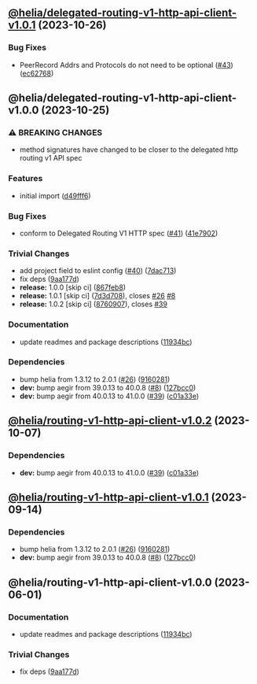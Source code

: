 ## [@helia/delegated-routing-v1-http-api-client-v1.0.1](https://github.com/ipfs/helia-delegated-routing-v1-http-api/compare/@helia/delegated-routing-v1-http-api-client-v1.0.0...@helia/delegated-routing-v1-http-api-client-v1.0.1) (2023-10-26)


### Bug Fixes

* PeerRecord Addrs and Protocols do not need to be optional ([#43](https://github.com/ipfs/helia-delegated-routing-v1-http-api/issues/43)) ([ec62768](https://github.com/ipfs/helia-delegated-routing-v1-http-api/commit/ec62768fac9e556314219cc66432aae9624fb5f1))

## @helia/delegated-routing-v1-http-api-client-v1.0.0 (2023-10-25)


### ⚠ BREAKING CHANGES

* method signatures have changed to be closer to the delegated http routing v1 API spec

### Features

* initial import ([d49fff6](https://github.com/ipfs/helia-delegated-routing-v1-http-api/commit/d49fff63e425917854b81ec0b7dda45c190db753))


### Bug Fixes

* conform to Delegated Routing V1 HTTP spec ([#41](https://github.com/ipfs/helia-delegated-routing-v1-http-api/issues/41)) ([41e7902](https://github.com/ipfs/helia-delegated-routing-v1-http-api/commit/41e790273f568d0ac939f97d4ff1b1a877345930))


### Trivial Changes

* add project field to eslint config ([#40](https://github.com/ipfs/helia-delegated-routing-v1-http-api/issues/40)) ([7dac713](https://github.com/ipfs/helia-delegated-routing-v1-http-api/commit/7dac7133c3f6d3dcaf918080281c87d5c6fe9dd1))
* fix deps ([9aa177d](https://github.com/ipfs/helia-delegated-routing-v1-http-api/commit/9aa177d038cc30bb6949624c8cc9266cc77364db))
* **release:** 1.0.0 [skip ci] ([867feb8](https://github.com/ipfs/helia-delegated-routing-v1-http-api/commit/867feb8d9d1531076740daf4271f29a198686796))
* **release:** 1.0.1 [skip ci] ([7d3d708](https://github.com/ipfs/helia-delegated-routing-v1-http-api/commit/7d3d708b7e053049996404403e13357f0af8cf7e)), closes [#26](https://github.com/ipfs/helia-delegated-routing-v1-http-api/issues/26) [#8](https://github.com/ipfs/helia-delegated-routing-v1-http-api/issues/8)
* **release:** 1.0.2 [skip ci] ([8760907](https://github.com/ipfs/helia-delegated-routing-v1-http-api/commit/87609076cbddb21591e845c5847593a2add95a7d)), closes [#39](https://github.com/ipfs/helia-delegated-routing-v1-http-api/issues/39)


### Documentation

* update readmes and package descriptions ([11934bc](https://github.com/ipfs/helia-delegated-routing-v1-http-api/commit/11934bc9c482b87e8303ea4393c49c7f1c029bd9))


### Dependencies

* bump helia from 1.3.12 to 2.0.1 ([#26](https://github.com/ipfs/helia-delegated-routing-v1-http-api/issues/26)) ([9160281](https://github.com/ipfs/helia-delegated-routing-v1-http-api/commit/9160281a11058a36ff03962fb89d575a88ac901c))
* **dev:** bump aegir from 39.0.13 to 40.0.8 ([#8](https://github.com/ipfs/helia-delegated-routing-v1-http-api/issues/8)) ([127bcc0](https://github.com/ipfs/helia-delegated-routing-v1-http-api/commit/127bcc0ff509b57ee972ac949d48b579b7fe7f07))
* **dev:** bump aegir from 40.0.13 to 41.0.0 ([#39](https://github.com/ipfs/helia-delegated-routing-v1-http-api/issues/39)) ([c01a33e](https://github.com/ipfs/helia-delegated-routing-v1-http-api/commit/c01a33eecf137c6773cf9b34ca05c12f18d04b09))

## [@helia/routing-v1-http-api-client-v1.0.2](https://github.com/ipfs/helia-routing-v1-http-api/compare/@helia/routing-v1-http-api-client-v1.0.1...@helia/routing-v1-http-api-client-v1.0.2) (2023-10-07)


### Dependencies

* **dev:** bump aegir from 40.0.13 to 41.0.0 ([#39](https://github.com/ipfs/helia-routing-v1-http-api/issues/39)) ([c01a33e](https://github.com/ipfs/helia-routing-v1-http-api/commit/c01a33eecf137c6773cf9b34ca05c12f18d04b09))

## [@helia/routing-v1-http-api-client-v1.0.1](https://github.com/ipfs/helia-routing-v1-http-api/compare/@helia/routing-v1-http-api-client-v1.0.0...@helia/routing-v1-http-api-client-v1.0.1) (2023-09-14)


### Dependencies

* bump helia from 1.3.12 to 2.0.1 ([#26](https://github.com/ipfs/helia-routing-v1-http-api/issues/26)) ([9160281](https://github.com/ipfs/helia-routing-v1-http-api/commit/9160281a11058a36ff03962fb89d575a88ac901c))
* **dev:** bump aegir from 39.0.13 to 40.0.8 ([#8](https://github.com/ipfs/helia-routing-v1-http-api/issues/8)) ([127bcc0](https://github.com/ipfs/helia-routing-v1-http-api/commit/127bcc0ff509b57ee972ac949d48b579b7fe7f07))

## @helia/routing-v1-http-api-client-v1.0.0 (2023-06-01)


### Documentation

* update readmes and package descriptions ([11934bc](https://github.com/ipfs/helia-routing-v1-http-api/commit/11934bc9c482b87e8303ea4393c49c7f1c029bd9))


### Trivial Changes

* fix deps ([9aa177d](https://github.com/ipfs/helia-routing-v1-http-api/commit/9aa177d038cc30bb6949624c8cc9266cc77364db))
